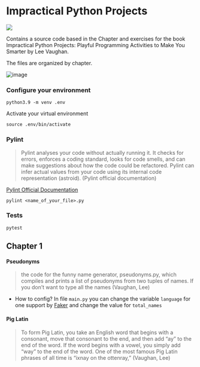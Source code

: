 # Impractical Python Projects
![](https://img.shields.io/badge/Python-3.9-blue.svg)

Contains a source code based in the Chapter and exercises for the book Impractical Python Projects: Playful Programming Activities to Make You Smarter by Lee Vaughan. 

The files are organized by chapter. 

![image](https://user-images.githubusercontent.com/31315095/86491992-2382a380-bd32-11ea-82c2-e26febc82187.png) 

### Configure your environment

```
python3.9 -m venv .env
```

Activate your virtual environment

```
source .env/bin/activate 
```

### Pylint

>Pylint analyses your code without actually running it. It checks for errors, 
> enforces a coding standard, looks for code smells, and can make suggestions about how the code could be refactored. 
> Pylint can infer actual values from your code using its internal code representation (astroid).
> (Pylint official documentation)

[Pylint Official Documentation](https://pylint.pycqa.org/en/latest/)

```
pylint <name_of_your_file>.py
```

### Tests

```
pytest
```

## Chapter 1

#### Pseudonyms

>the code for the funny name generator, pseudonyms.py, which
compiles and prints a list of pseudonyms from two tuples of names. If you
don’t want to type all the names
> (Vaughan, Lee)

- How to config?
In file ```main.py``` you can change the variable ```language``` for one support by [Faker](https://faker.readthedocs.io/en/master/locales.html) and change the value for ```total_names```


#### Pig Latin

>To form Pig Latin, you take an English word that begins with a consonant,
move that consonant to the end, and then add “ay” to the end of the word.
If the word begins with a vowel, you simply add “way” to the end of the
word. One of the most famous Pig Latin phrases of all time is “ixnay on the
ottenray,” 
> (Vaughan, Lee)
